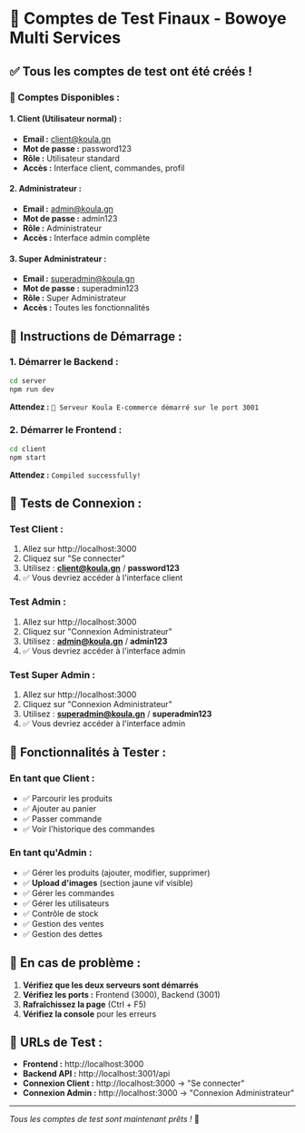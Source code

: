 # 🔐 Comptes de Test Finaux - Bowoye Multi Services

## ✅ **Tous les comptes de test ont été créés !**

### **👥 Comptes Disponibles :**

#### **1. Client (Utilisateur normal) :**
- **Email :** client@koula.gn
- **Mot de passe :** password123
- **Rôle :** Utilisateur standard
- **Accès :** Interface client, commandes, profil

#### **2. Administrateur :**
- **Email :** admin@koula.gn
- **Mot de passe :** admin123
- **Rôle :** Administrateur
- **Accès :** Interface admin complète

#### **3. Super Administrateur :**
- **Email :** superadmin@koula.gn
- **Mot de passe :** superadmin123
- **Rôle :** Super Administrateur
- **Accès :** Toutes les fonctionnalités

## 🚀 **Instructions de Démarrage :**

### **1. Démarrer le Backend :**
```bash
cd server
npm run dev
```
**Attendez :** `🚀 Serveur Koula E-commerce démarré sur le port 3001`

### **2. Démarrer le Frontend :**
```bash
cd client
npm start
```
**Attendez :** `Compiled successfully!`

## 🧪 **Tests de Connexion :**

### **Test Client :**
1. Allez sur http://localhost:3000
2. Cliquez sur "Se connecter"
3. Utilisez : **client@koula.gn** / **password123**
4. ✅ Vous devriez accéder à l'interface client

### **Test Admin :**
1. Allez sur http://localhost:3000
2. Cliquez sur "Connexion Administrateur"
3. Utilisez : **admin@koula.gn** / **admin123**
4. ✅ Vous devriez accéder à l'interface admin

### **Test Super Admin :**
1. Allez sur http://localhost:3000
2. Cliquez sur "Connexion Administrateur"
3. Utilisez : **superadmin@koula.gn** / **superadmin123**
4. ✅ Vous devriez accéder à l'interface admin

## 🎯 **Fonctionnalités à Tester :**

### **En tant que Client :**
- ✅ Parcourir les produits
- ✅ Ajouter au panier
- ✅ Passer commande
- ✅ Voir l'historique des commandes

### **En tant qu'Admin :**
- ✅ Gérer les produits (ajouter, modifier, supprimer)
- ✅ **Upload d'images** (section jaune vif visible)
- ✅ Gérer les commandes
- ✅ Gérer les utilisateurs
- ✅ Contrôle de stock
- ✅ Gestion des ventes
- ✅ Gestion des dettes

## 🔧 **En cas de problème :**

1. **Vérifiez que les deux serveurs sont démarrés**
2. **Vérifiez les ports :** Frontend (3000), Backend (3001)
3. **Rafraîchissez la page** (Ctrl + F5)
4. **Vérifiez la console** pour les erreurs

## 📱 **URLs de Test :**

- **Frontend :** http://localhost:3000
- **Backend API :** http://localhost:3001/api
- **Connexion Client :** http://localhost:3000 → "Se connecter"
- **Connexion Admin :** http://localhost:3000 → "Connexion Administrateur"

---
*Tous les comptes de test sont maintenant prêts !* 🎉
